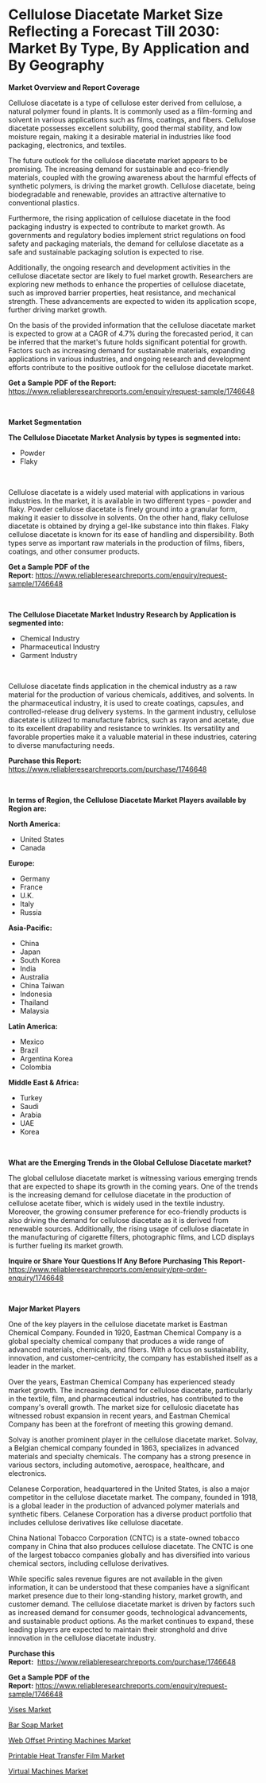 <p><h1>Cellulose Diacetate Market Size Reflecting a Forecast Till 2030: Market By Type, By Application and By Geography</h1></p><p><strong>Market Overview and Report Coverage</strong></p>
<p><p>Cellulose diacetate is a type of cellulose ester derived from cellulose, a natural polymer found in plants. It is commonly used as a film-forming and solvent in various applications such as films, coatings, and fibers. Cellulose diacetate possesses excellent solubility, good thermal stability, and low moisture regain, making it a desirable material in industries like food packaging, electronics, and textiles.</p><p>The future outlook for the cellulose diacetate market appears to be promising. The increasing demand for sustainable and eco-friendly materials, coupled with the growing awareness about the harmful effects of synthetic polymers, is driving the market growth. Cellulose diacetate, being biodegradable and renewable, provides an attractive alternative to conventional plastics.</p><p>Furthermore, the rising application of cellulose diacetate in the food packaging industry is expected to contribute to market growth. As governments and regulatory bodies implement strict regulations on food safety and packaging materials, the demand for cellulose diacetate as a safe and sustainable packaging solution is expected to rise.</p><p>Additionally, the ongoing research and development activities in the cellulose diacetate sector are likely to fuel market growth. Researchers are exploring new methods to enhance the properties of cellulose diacetate, such as improved barrier properties, heat resistance, and mechanical strength. These advancements are expected to widen its application scope, further driving market growth.</p><p>On the basis of the provided information that the cellulose diacetate market is expected to grow at a CAGR of 4.7% during the forecasted period, it can be inferred that the market's future holds significant potential for growth. Factors such as increasing demand for sustainable materials, expanding applications in various industries, and ongoing research and development efforts contribute to the positive outlook for the cellulose diacetate market.</p></p>
<p><strong>Get a Sample PDF of the Report:</strong> <a href="https://www.reliableresearchreports.com/enquiry/request-sample/1746648">https://www.reliableresearchreports.com/enquiry/request-sample/1746648</a></p>
<p>&nbsp;</p>
<p><strong>Market Segmentation</strong></p>
<p><strong>The Cellulose Diacetate Market Analysis by types is segmented into:</strong></p>
<p><ul><li>Powder</li><li>Flaky</li></ul></p>
<p>&nbsp;</p>
<p><p>Cellulose diacetate is a widely used material with applications in various industries. In the market, it is available in two different types - powder and flaky. Powder cellulose diacetate is finely ground into a granular form, making it easier to dissolve in solvents. On the other hand, flaky cellulose diacetate is obtained by drying a gel-like substance into thin flakes. Flaky cellulose diacetate is known for its ease of handling and dispersibility. Both types serve as important raw materials in the production of films, fibers, coatings, and other consumer products.</p></p>
<p><strong>Get a Sample PDF of the Report:</strong>&nbsp;<a href="https://www.reliableresearchreports.com/enquiry/request-sample/1746648">https://www.reliableresearchreports.com/enquiry/request-sample/1746648</a></p>
<p>&nbsp;</p>
<p><strong>The Cellulose Diacetate Market Industry Research by Application is segmented into:</strong></p>
<p><ul><li>Chemical Industry</li><li>Pharmaceutical Industry</li><li>Garment Industry</li></ul></p>
<p>&nbsp;</p>
<p><p>Cellulose diacetate finds application in the chemical industry as a raw material for the production of various chemicals, additives, and solvents. In the pharmaceutical industry, it is used to create coatings, capsules, and controlled-release drug delivery systems. In the garment industry, cellulose diacetate is utilized to manufacture fabrics, such as rayon and acetate, due to its excellent drapability and resistance to wrinkles. Its versatility and favorable properties make it a valuable material in these industries, catering to diverse manufacturing needs.</p></p>
<p><strong>Purchase this Report:</strong>&nbsp; <a href="https://www.reliableresearchreports.com/purchase/1746648">https://www.reliableresearchreports.com/purchase/1746648</a></p>
<p>&nbsp;</p>
<p><strong>In terms of Region, the Cellulose Diacetate Market Players available by Region are:</strong></p>
<p>
    <p> <strong> North America: </strong>
        <ul>
            <li>United States</li>
            <li>Canada</li>
        </ul>
        </p> 
    <p> <strong> Europe: </strong>
        <ul>
            <li>Germany</li>
            <li>France</li>
            <li>U.K.</li>
            <li>Italy</li>
            <li>Russia</li>
        </ul>
        </p> 
    <p> <strong> Asia-Pacific: </strong>
        <ul>
            <li>China</li>
            <li>Japan</li>
            <li>South Korea</li>
            <li>India</li>
            <li>Australia</li>
            <li>China Taiwan</li>
            <li>Indonesia</li>
            <li>Thailand</li>
            <li>Malaysia</li>
        </ul>
        </p> 
    <p> <strong> Latin America: </strong>
        <ul>
            <li>Mexico</li>
            <li>Brazil</li>
            <li>Argentina Korea</li>
            <li>Colombia</li>
        </ul>
        </p> 
    <p> <strong> Middle East & Africa: </strong>
        <ul>
            <li>Turkey</li>
            <li>Saudi</li>
            <li>Arabia</li>
            <li>UAE</li>
            <li>Korea</li>
        </ul>
    </p>
    </p>
<p>&nbsp;</p>
<p><strong>What are the Emerging Trends in the Global Cellulose Diacetate market?</strong></p>
<p><p>The global cellulose diacetate market is witnessing various emerging trends that are expected to shape its growth in the coming years. One of the trends is the increasing demand for cellulose diacetate in the production of cellulose acetate fiber, which is widely used in the textile industry. Moreover, the growing consumer preference for eco-friendly products is also driving the demand for cellulose diacetate as it is derived from renewable sources. Additionally, the rising usage of cellulose diacetate in the manufacturing of cigarette filters, photographic films, and LCD displays is further fueling its market growth.</p></p>
<p><strong>Inquire or Share Your Questions If Any Before Purchasing This Report</strong>- <a href="https://www.reliableresearchreports.com/enquiry/pre-order-enquiry/1746648">https://www.reliableresearchreports.com/enquiry/pre-order-enquiry/1746648</a></p>
<p>&nbsp;</p>
<p><strong>Major Market Players</strong></p>
<p><p>One of the key players in the cellulose diacetate market is Eastman Chemical Company. Founded in 1920, Eastman Chemical Company is a global specialty chemical company that produces a wide range of advanced materials, chemicals, and fibers. With a focus on sustainability, innovation, and customer-centricity, the company has established itself as a leader in the market.</p><p>Over the years, Eastman Chemical Company has experienced steady market growth. The increasing demand for cellulose diacetate, particularly in the textile, film, and pharmaceutical industries, has contributed to the company's overall growth. The market size for cellulosic diacetate has witnessed robust expansion in recent years, and Eastman Chemical Company has been at the forefront of meeting this growing demand.</p><p>Solvay is another prominent player in the cellulose diacetate market. Solvay, a Belgian chemical company founded in 1863, specializes in advanced materials and specialty chemicals. The company has a strong presence in various sectors, including automotive, aerospace, healthcare, and electronics.</p><p>Celanese Corporation, headquartered in the United States, is also a major competitor in the cellulose diacetate market. The company, founded in 1918, is a global leader in the production of advanced polymer materials and synthetic fibers. Celanese Corporation has a diverse product portfolio that includes cellulose derivatives like cellulose diacetate.</p><p>China National Tobacco Corporation (CNTC) is a state-owned tobacco company in China that also produces cellulose diacetate. The CNTC is one of the largest tobacco companies globally and has diversified into various chemical sectors, including cellulose derivatives.</p><p>While specific sales revenue figures are not available in the given information, it can be understood that these companies have a significant market presence due to their long-standing history, market growth, and customer demand. The cellulose diacetate market is driven by factors such as increased demand for consumer goods, technological advancements, and sustainable product options. As the market continues to expand, these leading players are expected to maintain their stronghold and drive innovation in the cellulose diacetate industry.</p></p>
<p><strong>Purchase this Report:</strong>&nbsp;&nbsp;<a href="https://www.reliableresearchreports.com/purchase/1746648">https://www.reliableresearchreports.com/purchase/1746648</a></p>
<p></p>
<p><strong>Get a Sample PDF of the Report:</strong>&nbsp;<a href="https://www.reliableresearchreports.com/enquiry/request-sample/1746648">https://www.reliableresearchreports.com/enquiry/request-sample/1746648</a></p>
<p><p><a href="https://medium.com/@royalhoeger626/vises-market-analysis-and-sze-forecasted-for-period-from-2023-to-2030-677be71e510c">Vises Market</a></p><p><a href="https://medium.com/@josueherzog/bar-soap-market-analysis-its-cagr-market-segmentation-and-global-industry-overview-e8ea53bc12bb">Bar Soap Market</a></p><p><a href="https://medium.com/@kelsitorphy644/web-offset-printing-machines-market-size-market-outlook-and-market-forecast-2023-to-2030-b6128857a445">Web Offset Printing Machines Market</a></p><p><a href="https://github.com/RickHolmes3/Market-Research-Report-List-2/blob/main/printable-heat-transfer-film-market.md">Printable Heat Transfer Film Market</a></p><p><a href="https://medium.com/@amrutreliable23/virtual-machines-market-size-cagr-trends-2024-2030-9b3de3725600">Virtual Machines Market</a></p></p>